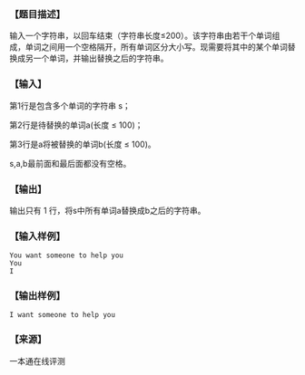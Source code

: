 ### 【题目描述】

输入一个字符串，以回车结束（字符串长度≤200）。该字符串由若干个单词组成，单词之间用一个空格隔开，所有单词区分大小写。现需要将其中的某个单词替换成另一个单词，并输出替换之后的字符串。

### 【输入】

第1行是包含多个单词的字符串 s；

第2行是待替换的单词a(长度 ≤ 100)；

第3行是a将被替换的单词b(长度 ≤ 100)。

s,a,b最前面和最后面都没有空格。

### 【输出】

输出只有 1 行，将s中所有单词a替换成b之后的字符串。

### 【输入样例】

```
You want someone to help you
You
I
```

### 【输出样例】

```
I want someone to help you
```


 ### 【来源】

 一本通在线评测 